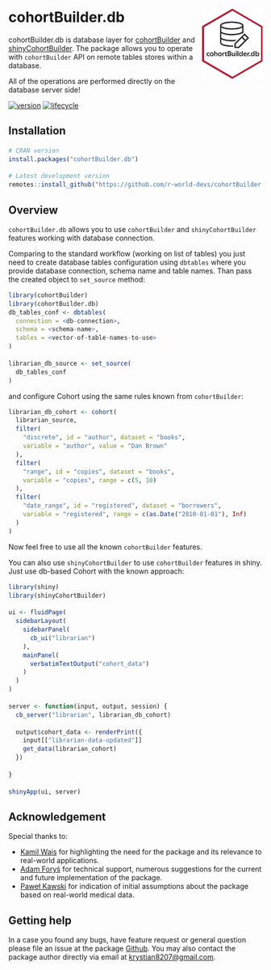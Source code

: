 
# cohortBuilder.db <img src="man/figures/logo.png" align="right" width="120" />

cohortBuilder.db is database layer for
[cohortBuilder](https://r-world-devs.github.io/cohortBuilder/) and
[shinyCohortBuilder](https://r-world-devs.github.io/shinyCohortBuilder/).
The package allows you to operate with `cohortBuilder` API on remote
tables stores within a database.

All of the operations are performed directly on the database server
side!

[![version](https://img.shields.io/static/v1.svg?label=github.com&message=v.0.0.0.9037&color=ff69b4)](https://github.io/r-world-devs/cohortBuilder.db/)
[![lifecycle](https://img.shields.io/badge/lifecycle-experimental-orange.svg)](https://lifecycle.r-lib.org/articles/stages.html#experimental)

## Installation

``` r
# CRAN version
install.packages("cohortBuilder.db")

# Latest development version
remotes::install_github("https://github.com/r-world-devs/cohortBuilder.db")
```

## Overview

`cohortBuilder.db` allows you to use `cohortBuilder` and
`shinyCohortBuilder` features working with database connection.

Comparing to the standard workflow (working on list of tables) you just
need to create database tables configuration using `dbtables` where you
provide database connection, schema name and table names. Than pass the
created object to `set_source` method:

``` r
library(cohortBuilder)
library(cohortBuilder.db)
db_tables_conf <- dbtables(
  connection = <db-connection>,
  schema = <schema-name>,
  tables = <vector-of-table-names-to-use>
)

librarian_db_source <- set_source(
  db_tables_conf
)
```

and configure Cohort using the same rules known from `cohortBuilder`:

``` r
librarian_db_cohort <- cohort(
  librarian_source,
  filter(
    "discrete", id = "author", dataset = "books", 
    variable = "author", value = "Dan Brown"
  ),
  filter(
    "range", id = "copies", dataset = "books", 
    variable = "copies", range = c(5, 10)
  ),
  filter(
    "date_range", id = "registered", dataset = "borrowers", 
    variable = "registered", range = c(as.Date("2010-01-01"), Inf)
  )
) 
```

Now feel free to use all the known `cohortBuilder` features.

You can also use `shinyCohortBuilder` to use `cohortBuilder` features in
shiny. Just use db-based Cohort with the known approach:

``` r
library(shiny)
library(shinyCohortBuilder)

ui <- fluidPage(
  sidebarLayout(
    sidebarPanel(
      cb_ui("librarian")
    ),
    mainPanel(
      verbatimTextOutput("cohort_data")
    )
  )
)

server <- function(input, output, session) {
  cb_server("librarian", librarian_db_cohort)
  
  output$cohort_data <- renderPrint({
    input[["librarian-data-updated"]]
    get_data(librarian_cohort)
  })
  
}

shinyApp(ui, server)
```

## Acknowledgement

Special thanks to:

-   [Kamil Wais](mailto:kamil.wais@gmail.com) for highlighting the need
    for the package and its relevance to real-world applications.
-   [Adam Foryś](mailto:adam.forys@gmail.com) for technical support,
    numerous suggestions for the current and future implementation of
    the package.
-   [Paweł Kawski](mailto:pawel.kawski@gmail.com) for indication of
    initial assumptions about the package based on real-world medical
    data.

## Getting help

In a case you found any bugs, have feature request or general question
please file an issue at the package
[Github](https://github.com/r-world-devs/cohortBuilder.db/issues). You
may also contact the package author directly via email at
[krystian8207@gmail.com](krystian8207@gmail.com).
